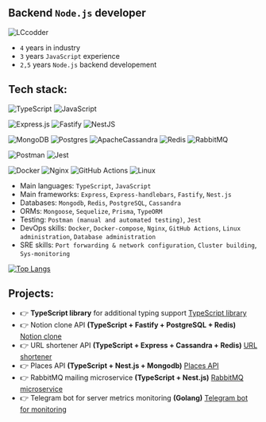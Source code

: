 ## **Backend `Node.js` developer**




<img src="https://komarev.com/ghpvc/?username=LCcodder&label=Profile%20visits&color=0e75b6&style=flat" alt="LCcodder" >




- `4` years in industry
- `3` years `JavaScript` experience
- `2,5` years `Node.js` backend developement






## **Tech stack:**

![TypeScript](https://img.shields.io/badge/typescript-%23007ACC.svg?style=for-the-badge&logo=typescript&logoColor=white)
![JavaScript](https://img.shields.io/badge/javascript-%23323330.svg?style=for-the-badge&logo=javascript&logoColor=%23F7DF1E)

![Express.js](https://img.shields.io/badge/express.js-%23404d59.svg?style=for-the-badge&logo=express&logoColor=%2361DAFB)
![Fastify](https://img.shields.io/badge/fastify-%23000000.svg?style=for-the-badge&logo=fastify&logoColor=white)
![NestJS](https://img.shields.io/badge/nestjs-%23E0234E.svg?style=for-the-badge&logo=nestjs&logoColor=white)

![MongoDB](https://img.shields.io/badge/MongoDB-%234ea94b.svg?style=for-the-badge&logo=mongodb&logoColor=white)
![Postgres](https://img.shields.io/badge/postgres-%23316192.svg?style=for-the-badge&logo=postgresql&logoColor=white)
![ApacheCassandra](https://img.shields.io/badge/cassandra-%231287B1.svg?style=for-the-badge&logo=apache-cassandra&logoColor=white)
![Redis](https://img.shields.io/badge/redis-%23DD0031.svg?style=for-the-badge&logo=redis&logoColor=white)
![RabbitMQ](https://img.shields.io/badge/Rabbitmq-FF6600?style=for-the-badge&logo=rabbitmq&logoColor=white)

![Postman](https://img.shields.io/badge/Postman-FF6C37?style=for-the-badge&logo=postman&logoColor=white)
![Jest](https://img.shields.io/badge/-jest-%23C21325?style=for-the-badge&logo=jest&logoColor=white)

![Docker](https://img.shields.io/badge/docker-%230db7ed.svg?style=for-the-badge&logo=docker&logoColor=white)
![Nginx](https://img.shields.io/badge/nginx-%23009639.svg?style=for-the-badge&logo=nginx&logoColor=white)
![GitHub Actions](https://img.shields.io/badge/github%20actions-%232671E5.svg?style=for-the-badge&logo=githubactions&logoColor=white)
![Linux](https://img.shields.io/badge/Linux-FCC624?style=for-the-badge&logo=linux&logoColor=black)


- Main languages: `TypeScript`, `JavaScript`
- Main frameworks: `Express`, `Express-handlebars`, `Fastify`, `Nest.js`
- Databases: `Mongodb`, `Redis`, `PostgreSQL`, `Cassandra`
- ORMs: `Mongoose`, `Sequelize`, `Prisma`, `TypeORM`
- Testing: `Postman (manual and automated testing)`, `Jest`
- DevOps skills: `Docker`, `Docker-compose`, `Nginx`, `GitHub Actions`, `Linux administration`, `Database administration`
- SRE skills: `Port forwarding & network configuration`, `Cluster building`, `Sys-monitoring`

[![Top Langs](https://github-readme-stats.vercel.app/api/top-langs/?username=LCcodder&langs_count=5)](https://github.com/LCcodder/github-readme-stats)


## **Projects:**
- 👉 **TypeScript library** for additional typing support [TypeScript library](https://github.com/LCcodder/typing-assets)
- 👉 Notion clone API **(TypeScript + Fastify + PostgreSQL + Redis)** [Notion clone](https://github.com/LCcodder/fastify-typescript-boilerplate)
- 👉 URL shortener API **(TypeScript + Express + Cassandra + Redis)** [URL shortener](https://github.com/LCcodder/nodejs-hexagonal-architecture-boilerplate)
- 👉 Places API **(TypeScript + Nest.js + Mongodb)** [Places API](https://github.com/LCcodder/places-api)
- 👉 RabbitMQ mailing microservice **(TypeScript + Nest.js)** [RabbitMQ microservice](https://github.com/LCcodder/rabbitmq-mailer)
- 👉 Telegram bot for server metrics monitoring **(Golang)** [Telegram bot for monitoring](https://github.com/LCcodder/Telemonitor)


